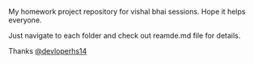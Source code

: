 My homework project repository for vishal bhai sessions. Hope it helps everyone.

Just navigate to each folder and check out reamde.md file for details.

Thanks
[@devloperhs14](https://linktr.ee/devloper_hs)
